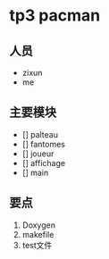 # tp3 pacman
## 人员
* zixun
* me
## 主要模块
- [] palteau
- [] fantomes
- [] joueur
- [] affichage
- [] main
## 要点
1. Doxygen
2. makefile
3. test文件
